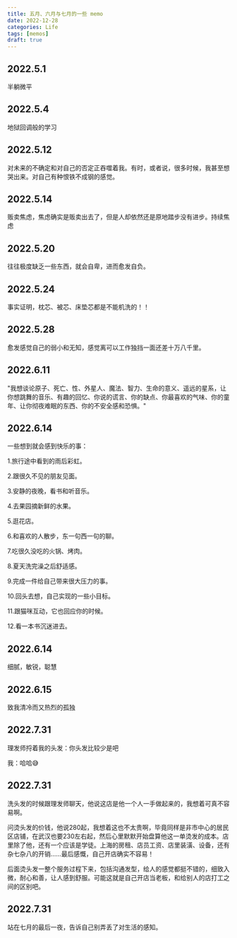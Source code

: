 ```yaml
---
title: 五月、六月与七月的一些 memo
date: 2022-12-28
categories: Life
tags: [memos]
draft: true
---
```


## 2022.5.1

半躺微平

## 2022.5.4

地狱回调般的学习

## 2022.5.12

对未来的不确定和对自己的否定正吞噬着我。有时，或者说，很多时候，我甚至想哭出来。对自己有种恨铁不成钢的感觉。

## 2022.5.14

贩卖焦虑，焦虑确实是贩卖出去了，但是人却依然还是原地踏步没有进步。持续焦虑

## 2022.5.20

往往极度缺乏一些东西，就会自卑，进而愈发自负。

## 2022.5.24

事实证明，枕芯、被芯、床垫芯都是不能机洗的！！

## 2022.5.28

愈发感觉自己的弱小和无知，感觉离可以工作独挡一面还差十万八千里。

## 2022.6.11

"我想谈论原子、死亡、性、外星人、魔法、智力、生命的意义、遥远的星系，让你想跳舞的音乐、有趣的回忆、你说的谎言、你的缺点、你最喜欢的气味、你的童年、让你彻夜难眠的东西、你的不安全感和恐惧。"

## 2022.6.14

一些想到就会感到快乐的事：

1.旅行途中看到的雨后彩虹。

2.跟很久不见的朋友见面。

3.安静的夜晚，看书和听音乐。

4.去果园摘新鲜的水果。

5.逛花店。

6.和喜欢的人散步，东一句西一句的聊。

7.吃很久没吃的火锅、烤肉。

8.夏天洗完澡之后舒适感。

9.完成一件给自己带来很大压力的事。

10.回头去想，自己实现的一些小目标。

11.跟猫咪互动，它也回应你的时候。

12.看一本书沉迷进去。

## 2022.6.14

细腻，敏锐，聪慧

## 2022.6.15

致我清冷而又热烈的孤独

## 2022.7.31

理发师捋着我的头发：你头发比较少是吧

我：哈哈😅

## 2022.7.31

洗头发的时候跟理发师聊天，他说这店是他一个人一手做起来的，我想着可真不容易啊。

问烫头发的价钱，他说280起，我想着这也不太贵啊，毕竟同样是非市中心的居民区店铺，在武汉也要230左右起，然后心里默默开始盘算他这一单烫发的成本。店里除了他，还有一个应该是学徒。上海的房租、店员工资、店里装潢、设备，还有杂七杂八的开销……最后感慨，自己开店确实不容易！

后面烫头发一整个服务过程下来，包括沟通发型，给人的感觉都挺不错的，细致入微，耐心和善，让人感到舒服。可能这就是自己开店当老板，和给别人的店打工之间的区别吧。

## 2022.7.31

站在七月的最后一夜，告诉自己别弄丢了对生活的感知。